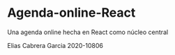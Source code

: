 # Agenda-online-React
Una agenda online hecha en React como núcleo central

Elias Cabrera  Garcia
2020-10806

